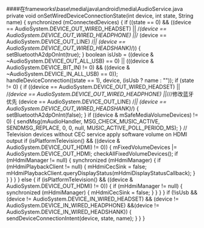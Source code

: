####在frameworks\base\media\java\android\media\AudioService.java
    private void onSetWiredDeviceConnectionState(int device, int state, String name)
    {
        synchronized (mConnectedDevices) {
            if ((state == 0) && ((device == AudioSystem.DEVICE_OUT_WIRED_HEADSET) ||
                    /*(device == AudioSystem.DEVICE_OUT_WIRED_HEADPHONE) ||*/
                    (device == AudioSystem.DEVICE_OUT_LINE) /*||
		    (device == AudioSystem.DEVICE_OUT_WIRED_HEADSHANK)*/)) {
                setBluetoothA2dpOnInt(true);
            }
            boolean isUsb = ((device & ~AudioSystem.DEVICE_OUT_ALL_USB) == 0) ||
                            (((device & AudioSystem.DEVICE_BIT_IN) != 0) &&
                             ((device & ~AudioSystem.DEVICE_IN_ALL_USB) == 0));
            handleDeviceConnection((state == 1), device, (isUsb ? name : ""));
            if (state != 0) {
                if ((device == AudioSystem.DEVICE_OUT_WIRED_HEADSET) ||
                    /*(device == AudioSystem.DEVICE_OUT_WIRED_HEADPHONE) ||*///修改蓝牙优先
                    (device == AudioSystem.DEVICE_OUT_LINE) /*||
		    (device == AudioSystem.DEVICE_OUT_WIRED_HEADSHANK)*/) {
                    setBluetoothA2dpOnInt(false);
                }
                if ((device & mSafeMediaVolumeDevices) != 0) {
                    sendMsg(mAudioHandler,
                            MSG_CHECK_MUSIC_ACTIVE,
                            SENDMSG_REPLACE,
                            0,
                            0,
                            null,
                            MUSIC_ACTIVE_POLL_PERIOD_MS);
                }
                // Television devices without CEC service apply software volume on HDMI output
                if (isPlatformTelevision() && ((device & AudioSystem.DEVICE_OUT_HDMI) != 0)) {
                    mFixedVolumeDevices |= AudioSystem.DEVICE_OUT_HDMI;
                    checkAllFixedVolumeDevices();
                    if (mHdmiManager != null) {
                        synchronized (mHdmiManager) {
                            if (mHdmiPlaybackClient != null) {
                                mHdmiCecSink = false;
                                mHdmiPlaybackClient.queryDisplayStatus(mHdmiDisplayStatusCallback);
                            }
                        }
                    }
                }
            } else {
                if (isPlatformTelevision() && ((device & AudioSystem.DEVICE_OUT_HDMI) != 0)) {
                    if (mHdmiManager != null) {
                        synchronized (mHdmiManager) {
                            mHdmiCecSink = false;
                        }
                    }
                }
            }
            if (!isUsb && (device != AudioSystem.DEVICE_IN_WIRED_HEADSET) 
		    && (device != AudioSystem.DEVICE_IN_WIRED_HEADPHONE)
		&&(device != AudioSystem.DEVICE_IN_WIRED_HEADSHANK)) {
                sendDeviceConnectionIntent(device, state, name);
            }
        }
    }


